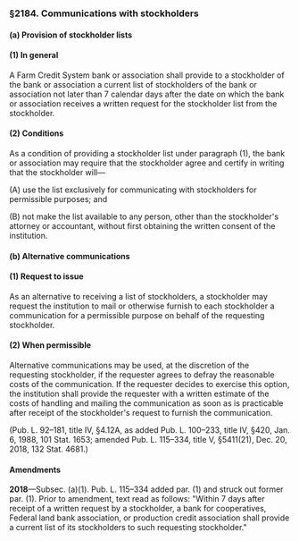 ### §2184. Communications with stockholders ###

#### (a) Provision of stockholder lists ####

#### (1) In general ####

A Farm Credit System bank or association shall provide to a stockholder of the bank or association a current list of stockholders of the bank or association not later than 7 calendar days after the date on which the bank or association receives a written request for the stockholder list from the stockholder.

#### (2) Conditions ####

As a condition of providing a stockholder list under paragraph (1), the bank or association may require that the stockholder agree and certify in writing that the stockholder will—

(A) use the list exclusively for communicating with stockholders for permissible purposes; and

(B) not make the list available to any person, other than the stockholder's attorney or accountant, without first obtaining the written consent of the institution.

#### (b) Alternative communications ####

#### (1) Request to issue ####

As an alternative to receiving a list of stockholders, a stockholder may request the institution to mail or otherwise furnish to each stockholder a communication for a permissible purpose on behalf of the requesting stockholder.

#### (2) When permissible ####

Alternative communications may be used, at the discretion of the requesting stockholder, if the requester agrees to defray the reasonable costs of the communication. If the requester decides to exercise this option, the institution shall provide the requester with a written estimate of the costs of handling and mailing the communication as soon as is practicable after receipt of the stockholder's request to furnish the communication.

(Pub. L. 92–181, title IV, §4.12A, as added Pub. L. 100–233, title IV, §420, Jan. 6, 1988, 101 Stat. 1653; amended Pub. L. 115–334, title V, §5411(21), Dec. 20, 2018, 132 Stat. 4681.)

#### Amendments ####

**2018**—Subsec. (a)(1). Pub. L. 115–334 added par. (1) and struck out former par. (1). Prior to amendment, text read as follows: "Within 7 days after receipt of a written request by a stockholder, a bank for cooperatives, Federal land bank association, or production credit association shall provide a current list of its stockholders to such requesting stockholder."